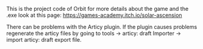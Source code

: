 This is the project code of Orbit for more details about the game and the .exe look at this page: https://games-academy.itch.io/solar-ascension

There can be problems with the Articy plugin. If the plugin causes problems regenerate the articy files by going to tools -> articy: draft Importer -> import articy: draft export file.
